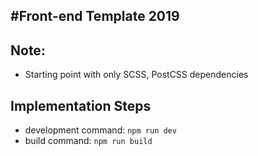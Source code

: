 #Front-end Template 2019
----------------------------------
## Note:
- Starting point with only SCSS, PostCSS dependencies

## Implementation Steps
- development command: `npm run dev`
- build command: `npm run build`
